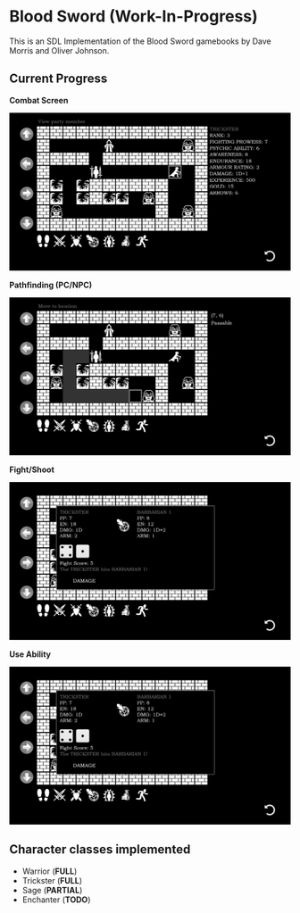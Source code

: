 # Blood Sword (Work-In-Progress)

This is an SDL Implementation of the Blood Sword gamebooks by Dave Morris and Oliver Johnson.

## Current Progress

**Combat Screen**

![Combat Screen](/screenshots/combat-screen.png)

**Pathfinding (PC/NPC)**

![Pathfinding](/screenshots/pathfinding.png)

**Fight/Shoot**

![Fight/Shoot](/screenshots/shoot.png)

**Use Ability**

![Fight/Shoot](/screenshots/shoot.png)

## Character classes implemented

- Warrior (**FULL**)
- Trickster (**FULL**)
- Sage (**PARTIAL**)
- Enchanter (**TODO**)